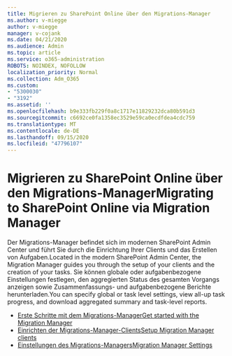 ```yaml
---
title: Migrieren zu SharePoint Online über den Migrations-Manager
ms.author: v-miegge
author: v-miegge
manager: v-cojank
ms.date: 04/21/2020
ms.audience: Admin
ms.topic: article
ms.service: o365-administration
ROBOTS: NOINDEX, NOFOLLOW
localization_priority: Normal
ms.collection: Adm_O365
ms.custom:
- "5300030"
- "3192"
ms.assetid: ''
ms.openlocfilehash: b9e333fb229f0a8c1717e11829232dca80b591d3
ms.sourcegitcommit: c6692ce0fa1358ec3529e59ca0ecdfdea4cdc759
ms.translationtype: MT
ms.contentlocale: de-DE
ms.lasthandoff: 09/15/2020
ms.locfileid: "47796107"
---
```

# <a name="migrating-to-sharepoint-online-via-migration-manager"></a><span data-ttu-id="68839-102">Migrieren zu SharePoint Online über den Migrations-Manager</span><span class="sxs-lookup"><span data-stu-id="68839-102">Migrating to SharePoint Online via Migration Manager</span></span>

<span data-ttu-id="68839-103">Der Migrations-Manager befindet sich im modernen SharePoint Admin Center und führt Sie durch die Einrichtung Ihrer Clients und das Erstellen von Aufgaben.</span><span class="sxs-lookup"><span data-stu-id="68839-103">Located in the modern SharePoint Admin Center, the Migration Manager guides you through the setup of your clients and the creation of your tasks.</span></span> <span data-ttu-id="68839-104">Sie können globale oder aufgabenbezogene Einstellungen festlegen, den aggregierten Status des gesamten Vorgangs anzeigen sowie Zusammenfassungs- und aufgabenbezogene Berichte herunterladen.</span><span class="sxs-lookup"><span data-stu-id="68839-104">You can specify global or task level settings, view all-up task progress, and download aggregated summary and task-level reports.</span></span>

* [<span data-ttu-id="68839-105">Erste Schritte mit dem Migrations-Manager</span><span class="sxs-lookup"><span data-stu-id="68839-105">Get started with the Migration Manager</span></span>](https://docs.microsoft.com/sharepointmigration/mm-get-started)
* [<span data-ttu-id="68839-106">Einrichten der Migrations-Manager-Clients</span><span class="sxs-lookup"><span data-stu-id="68839-106">Setup Migration Manager clients</span></span>](https://docs.microsoft.com/sharepointmigration/mm-setup-clients)
* [<span data-ttu-id="68839-107">Einstellungen des Migrations-Managers</span><span class="sxs-lookup"><span data-stu-id="68839-107">Migration Manager Settings</span></span>](https://docs.microsoft.com/sharepointmigration/mm-settings)